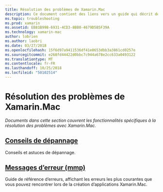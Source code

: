 ```yaml
---
title: Résolution des problèmes de Xamarin.Mac
description: Ce document contient des liens vers un guide qui décrit des conseils généraux de dépannage pour le développement de Xamarin.Mac et un autre guide qui répertorie les erreurs générées par mmp, l’outil qui intègre les assemblys dans une application Mac.
ms.topic: troubleshooting
ms.prod: xamarin
ms.assetid: EB81B998-6931-4CD3-8BB0-4679D5B5F39A
ms.technology: xamarin-mac
author: lobrien
ms.author: laobri
ms.date: 03/27/2018
ms.openlocfilehash: 15f6d97a9411536df41e0653dbb3a3861cd0257e
ms.sourcegitcommit: e268fd44422d0bbc7c944a678e2cc633a0493122
ms.translationtype: MT
ms.contentlocale: fr-FR
ms.lasthandoff: 10/25/2018
ms.locfileid: "50102514"
---
```

# <a name="xamarinmac-troubleshooting"></a>Résolution des problèmes de Xamarin.Mac 

_Documents dans cette section couvrent les fonctionnalités spécifiques à la résolution des problèmes avec Xamarin.Mac._

##  <a name="troubleshooting-tipsmactroubleshootingtroubleshootingmd"></a>[Conseils de dépannage](~/mac/troubleshooting/troubleshooting.md)

Conseils et astuces de dépannage.

##  <a name="errors-messages-mmpmactroubleshootingmmp-errorsmd"></a>[Messages d’erreur (mmp)](~/mac/troubleshooting/mmp-errors.md)

Guide de référence d’erreurs, affichant les erreurs les plus courantes que vous pouvez rencontrer lors de la création d’applications Xamarin.Mac.

